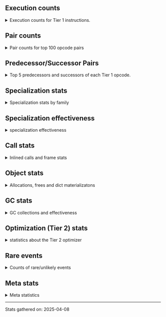 ## Execution counts

<details>
<summary> Execution counts for Tier 1 instructions. </summary>


The "miss ratio" column shows the percentage of times the instruction
executed that it deoptimized. When this happens, the base unspecialized
instruction is not counted.

<table>
<thead>
<tr>
<th align="left">Name</th>
<th align="right">Base Count</th>
<th align="right">Head Count</th>
<th align="right">Change</th>
</tr>
</thead>
<tbody>
<tr>
<td align="left">CALL_LEN</td>
<td align="right">333,013</td>
<td align="right">665,814</td>
<td align="right">99.9%</td>
</tr>
<tr>
<td align="left">BINARY_OP_SUBSCR_TUPLE_INT</td>
<td align="right">1,331,391</td>
<td align="right">1,996,992</td>
<td align="right">50.0%</td>
</tr>
<tr>
<td align="left">INTERPRETER_EXIT</td>
<td align="right">2,329,573</td>
<td align="right">3,327,973</td>
<td align="right">42.9%</td>
</tr>
<tr>
<td align="left">CALL_BUILTIN_FAST</td>
<td align="right">3,327,933</td>
<td align="right">4,659,133</td>
<td align="right">40.0%</td>
</tr>
<tr>
<td align="left">CALL_ISINSTANCE</td>
<td align="right">4,326,305</td>
<td align="right">5,990,305</td>
<td align="right">38.5%</td>
</tr>
<tr>
<td align="left">BINARY_OP</td>
<td align="right">4,328,802</td>
<td align="right">5,993,653</td>
<td align="right">38.5%</td>
</tr>
<tr>
<td align="left">LOAD_GLOBAL_BUILTIN</td>
<td align="right">9,652,433</td>
<td align="right">13,313,632</td>
<td align="right">37.9%</td>
</tr>
<tr>
<td align="left">LOAD_SMALL_INT</td>
<td align="right">14,643,581</td>
<td align="right">19,968,384</td>
<td align="right">36.4%</td>
</tr>
<tr>
<td align="left">COMPARE_OP</td>
<td align="right">1,170</td>
<td align="right">1,591</td>
<td align="right">36.0%</td>
</tr>
<tr>
<td align="left">LOAD_FAST_BORROW_LOAD_FAST_BORROW</td>
<td align="right">26,957,167</td>
<td align="right">36,608,371</td>
<td align="right">35.8%</td>
</tr>
<tr>
<td align="left">COMPARE_OP_INT</td>
<td align="right">9,318,425</td>
<td align="right">12,646,426</td>
<td align="right">35.7%</td>
</tr>
<tr>
<td align="left">LOAD_ATTR_MODULE</td>
<td align="right">23,629,188</td>
<td align="right">31,949,192</td>
<td align="right">35.2%</td>
</tr>
<tr>
<td align="left">TO_BOOL_NONE</td>
<td align="right">8,993,738</td>
<td align="right">11,991,722</td>
<td align="right">33.3%</td>
</tr>
<tr>
<td align="left">STORE_ATTR_INSTANCE_VALUE</td>
<td align="right">21,964,316</td>
<td align="right">29,285,916</td>
<td align="right">33.3%</td>
</tr>
<tr>
<td align="left">BINARY_OP_EXTEND</td>
<td align="right">1,996,756</td>
<td align="right">2,662,356</td>
<td align="right">33.3%</td>
</tr>
<tr>
<td align="left">BINARY_OP_SUBTRACT_INT</td>
<td align="right">1,996,756</td>
<td align="right">2,662,356</td>
<td align="right">33.3%</td>
</tr>
<tr>
<td align="left">LOAD_ATTR_NONDESCRIPTOR_WITH_VALUES</td>
<td align="right">1,996,756</td>
<td align="right">2,662,356</td>
<td align="right">33.3%</td>
</tr>
<tr>
<td align="left">BINARY_OP_ADD_UNICODE</td>
<td align="right">998,378</td>
<td align="right">1,331,178</td>
<td align="right">33.3%</td>
</tr>
<tr>
<td align="left">CALL_STR_1</td>
<td align="right">998,378</td>
<td align="right">1,331,178</td>
<td align="right">33.3%</td>
</tr>
<tr>
<td align="left">COMPARE_OP_FLOAT</td>
<td align="right">998,378</td>
<td align="right">1,331,178</td>
<td align="right">33.3%</td>
</tr>
<tr>
<td align="left">LOAD_ATTR_PROPERTY</td>
<td align="right">998,378</td>
<td align="right">1,331,178</td>
<td align="right">33.3%</td>
</tr>
<tr>
<td align="left">TO_BOOL_STR</td>
<td align="right">998,378</td>
<td align="right">1,331,178</td>
<td align="right">33.3%</td>
</tr>
<tr>
<td align="left">UNPACK_SEQUENCE_TUPLE</td>
<td align="right">998,378</td>
<td align="right">1,331,178</td>
<td align="right">33.3%</td>
</tr>
<tr>
<td align="left">LOAD_ATTR_SLOT</td>
<td align="right">4,991,894</td>
<td align="right">6,655,894</td>
<td align="right">33.3%</td>
</tr>
<tr>
<td align="left">FOR_ITER_LIST</td>
<td align="right">3,993,516</td>
<td align="right">5,324,716</td>
<td align="right">33.3%</td>
</tr>
<tr>
<td align="left">BINARY_OP_ADD_INT</td>
<td align="right">3,993,518</td>
<td align="right">5,324,718</td>
<td align="right">33.3%</td>
</tr>
<tr>
<td align="left">COMPARE_OP_STR</td>
<td align="right">3,993,518</td>
<td align="right">5,324,718</td>
<td align="right">33.3%</td>
</tr>
<tr>
<td align="left">CALL_BUILTIN_FAST_WITH_KEYWORDS</td>
<td align="right">4,991,900</td>
<td align="right">6,655,900</td>
<td align="right">33.3%</td>
</tr>
<tr>
<td align="left">BINARY_SLICE</td>
<td align="right">3,993,520</td>
<td align="right">5,324,720</td>
<td align="right">33.3%</td>
</tr>
<tr>
<td align="left">POP_JUMP_IF_NONE</td>
<td align="right">2,995,140</td>
<td align="right">3,993,540</td>
<td align="right">33.3%</td>
</tr>
<tr>
<td align="left">BUILD_MAP</td>
<td align="right">998,380</td>
<td align="right">1,331,180</td>
<td align="right">33.3%</td>
</tr>
<tr>
<td align="left">DICT_MERGE</td>
<td align="right">998,380</td>
<td align="right">1,331,180</td>
<td align="right">33.3%</td>
</tr>
<tr>
<td align="left">COPY</td>
<td align="right">6,988,666</td>
<td align="right">9,318,266</td>
<td align="right">33.3%</td>
</tr>
<tr>
<td align="left">LOAD_SPECIAL</td>
<td align="right">3,993,526</td>
<td align="right">5,324,726</td>
<td align="right">33.3%</td>
</tr>
<tr>
<td align="left">SWAP</td>
<td align="right">3,993,529</td>
<td align="right">5,324,729</td>
<td align="right">33.3%</td>
</tr>
<tr>
<td align="left">TO_BOOL_ALWAYS_TRUE</td>
<td align="right">4,004,202</td>
<td align="right">5,338,946</td>
<td align="right">33.3%</td>
</tr>
<tr>
<td align="left">CONTAINS_OP</td>
<td align="right">998,658</td>
<td align="right">1,331,544</td>
<td align="right">33.3%</td>
</tr>
<tr>
<td align="left">POP_JUMP_IF_TRUE</td>
<td align="right">7,987,267</td>
<td align="right">10,649,668</td>
<td align="right">33.3%</td>
</tr>
<tr>
<td align="left">LOAD_CONST_MORTAL</td>
<td align="right">5,991,704</td>
<td align="right">7,988,903</td>
<td align="right">33.3%</td>
</tr>
<tr>
<td align="left">POP_JUMP_IF_NOT_NONE</td>
<td align="right">3,993,747</td>
<td align="right">5,324,948</td>
<td align="right">33.3%</td>
</tr>
<tr>
<td align="left">CALL_METHOD_DESCRIPTOR_FAST</td>
<td align="right">6,989,100</td>
<td align="right">9,318,702</td>
<td align="right">33.3%</td>
</tr>
<tr>
<td align="left">GET_ITER</td>
<td align="right">2,995,367</td>
<td align="right">3,993,768</td>
<td align="right">33.3%</td>
</tr>
<tr>
<td align="left">JUMP_FORWARD</td>
<td align="right">2,995,370</td>
<td align="right">3,993,771</td>
<td align="right">33.3%</td>
</tr>
<tr>
<td align="left">LOAD_FAST</td>
<td align="right">5,990,746</td>
<td align="right">7,987,548</td>
<td align="right">33.3%</td>
</tr>
<tr>
<td align="left">LOAD_ATTR_METHOD_NO_DICT</td>
<td align="right">6,989,245</td>
<td align="right">9,318,848</td>
<td align="right">33.3%</td>
</tr>
<tr>
<td align="left">STORE_FAST_STORE_FAST</td>
<td align="right">1,996,987</td>
<td align="right">2,662,588</td>
<td align="right">33.3%</td>
</tr>
<tr>
<td align="left">CALL_NON_PY_GENERAL</td>
<td align="right">8,986,524</td>
<td align="right">11,981,729</td>
<td align="right">33.3%</td>
</tr>
<tr>
<td align="left">LOAD_ATTR</td>
<td align="right">12,984,106</td>
<td align="right">17,311,593</td>
<td align="right">33.3%</td>
</tr>
<tr>
<td align="left">POP_ITER</td>
<td align="right">2,995,594</td>
<td align="right">3,993,996</td>
<td align="right">33.3%</td>
</tr>
<tr>
<td align="left">BUILD_TUPLE</td>
<td align="right">2,995,594</td>
<td align="right">3,993,996</td>
<td align="right">33.3%</td>
</tr>
<tr>
<td align="left">PUSH_NULL</td>
<td align="right">11,982,603</td>
<td align="right">15,976,212</td>
<td align="right">33.3%</td>
</tr>
<tr>
<td align="left">CALL_METHOD_DESCRIPTOR_O</td>
<td align="right">998,602</td>
<td align="right">1,331,403</td>
<td align="right">33.3%</td>
</tr>
<tr>
<td align="left">TO_BOOL</td>
<td align="right">1,997,806</td>
<td align="right">2,663,580</td>
<td align="right">33.3%</td>
</tr>
<tr>
<td align="left">LOAD_ATTR_METHOD_LAZY_DICT</td>
<td align="right">1,997,428</td>
<td align="right">2,663,031</td>
<td align="right">33.3%</td>
</tr>
<tr>
<td align="left">CALL_METHOD_DESCRIPTOR_NOARGS</td>
<td align="right">1,018,022</td>
<td align="right">1,357,236</td>
<td align="right">33.3%</td>
</tr>
<tr>
<td align="left">CALL_FUNCTION_EX</td>
<td align="right">998,834</td>
<td align="right">1,331,636</td>
<td align="right">33.3%</td>
</tr>
<tr>
<td align="left">CALL_BUILTIN_CLASS</td>
<td align="right">1,212</td>
<td align="right">1,610</td>
<td align="right">32.8%</td>
</tr>
<tr>
<td align="left">STORE_FAST</td>
<td align="right">49,622,741</td>
<td align="right">64,964,836</td>
<td align="right">30.9%</td>
</tr>
<tr>
<td align="left">JUMP_BACKWARD_NO_JIT</td>
<td align="right">9,351,804</td>
<td align="right">11,049,085</td>
<td align="right">18.1%</td>
</tr>
<tr>
<td align="left">LOAD_GLOBAL_MODULE</td>
<td align="right">86,195,910</td>
<td align="right">101,171,918</td>
<td align="right">17.4%</td>
</tr>
<tr>
<td align="left">CALL_PY_EXACT_ARGS</td>
<td align="right">73,549,239</td>
<td align="right">83,866,044</td>
<td align="right">14.0%</td>
</tr>
<tr>
<td align="left">LOAD_CONST_IMMORTAL</td>
<td align="right">73,550,585</td>
<td align="right">83,867,396</td>
<td align="right">14.0%</td>
</tr>
<tr>
<td align="left">LOAD_FAST_BORROW</td>
<td align="right">413,674,712</td>
<td align="right">466,590,738</td>
<td align="right">12.8%</td>
</tr>
<tr>
<td align="left">POP_JUMP_IF_FALSE</td>
<td align="right">127,795,798</td>
<td align="right">142,439,400</td>
<td align="right">11.5%</td>
</tr>
<tr>
<td align="left">RESUME_CHECK</td>
<td align="right">120,474,630</td>
<td align="right">132,455,438</td>
<td align="right">9.9%</td>
</tr>
<tr>
<td align="left">RETURN_VALUE</td>
<td align="right">120,474,710</td>
<td align="right">132,455,518</td>
<td align="right">9.9%</td>
</tr>
<tr>
<td align="left">LOAD_ATTR_INSTANCE_VALUE</td>
<td align="right">113,505,059</td>
<td align="right">123,162,988</td>
<td align="right">8.5%</td>
</tr>
<tr>
<td align="left">POP_TOP</td>
<td align="right">56,577,535</td>
<td align="right">61,236,743</td>
<td align="right">8.2%</td>
</tr>
<tr>
<td align="left">TO_BOOL_BOOL</td>
<td align="right">109,490,875</td>
<td align="right">117,810,876</td>
<td align="right">7.6%</td>
</tr>
<tr>
<td align="left">LOAD_ATTR_METHOD_WITH_VALUES</td>
<td align="right">104,166,381</td>
<td align="right">110,489,583</td>
<td align="right">6.1%</td>
</tr>
<tr>
<td align="left">NOP</td>
<td align="right">48,588,897</td>
<td align="right">50,585,698</td>
<td align="right">4.1%</td>
</tr>
<tr>
<td align="left">LOAD_CONST</td>
<td align="right">124</td>
<td align="right">128</td>
<td align="right">3.2%</td>
</tr>
<tr>
<td align="left">BINARY_OP_SUBSCR_DICT</td>
<td align="right">44,595,147</td>
<td align="right">45,260,747</td>
<td align="right">1.5%</td>
</tr>
<tr>
<td align="left">STORE_ATTR</td>
<td align="right">88</td>
<td align="right">89</td>
<td align="right">1.1%</td>
</tr>
<tr>
<td align="left">CALL_PY_GENERAL</td>
<td align="right">43,596,964</td>
<td align="right">43,929,765</td>
<td align="right">0.8%</td>
</tr>
<tr>
<td align="left">FOR_ITER_RANGE</td>
<td align="right">4,359,901</td>
<td align="right">4,393,182</td>
<td align="right">0.8%</td>
</tr>
<tr>
<td align="left">LOAD_GLOBAL</td>
<td align="right">792</td>
<td align="right">798</td>
<td align="right">0.8%</td>
</tr>
<tr>
<td align="left">BINARY_OP_MULTIPLY_INT</td>
<td align="right">145</td>
<td align="right">146</td>
<td align="right">0.7%</td>
</tr>
<tr>
<td align="left">CALL_METHOD_DESCRIPTOR_FAST_WITH_KEYWORDS</td>
<td align="right">145</td>
<td align="right">146</td>
<td align="right">0.7%</td>
</tr>
<tr>
<td align="left">BINARY_OP_SUBTRACT_FLOAT</td>
<td align="right">224</td>
<td align="right">225</td>
<td align="right">0.4%</td>
</tr>
<tr>
<td align="left">UNPACK_SEQUENCE_TWO_TUPLE</td>
<td align="right">224</td>
<td align="right">225</td>
<td align="right">0.4%</td>
</tr>
<tr>
<td align="left">LOAD_DEREF</td>
<td align="right">454</td>
<td align="right">456</td>
<td align="right">0.4%</td>
</tr>
<tr>
<td align="left">MAKE_FUNCTION</td>
<td align="right">227</td>
<td align="right">228</td>
<td align="right">0.4%</td>
</tr>
<tr>
<td align="left">BUILD_LIST</td>
<td align="right">227</td>
<td align="right">228</td>
<td align="right">0.4%</td>
</tr>
<tr>
<td align="left">CALL_INTRINSIC_1</td>
<td align="right">227</td>
<td align="right">228</td>
<td align="right">0.4%</td>
</tr>
<tr>
<td align="left">COPY_FREE_VARS</td>
<td align="right">227</td>
<td align="right">228</td>
<td align="right">0.4%</td>
</tr>
<tr>
<td align="left">LIST_EXTEND</td>
<td align="right">227</td>
<td align="right">228</td>
<td align="right">0.4%</td>
</tr>
<tr>
<td align="left">MAKE_CELL</td>
<td align="right">227</td>
<td align="right">228</td>
<td align="right">0.4%</td>
</tr>
<tr>
<td align="left">SET_FUNCTION_ATTRIBUTE</td>
<td align="right">227</td>
<td align="right">228</td>
<td align="right">0.4%</td>
</tr>
<tr>
<td align="left">STORE_DEREF</td>
<td align="right">227</td>
<td align="right">228</td>
<td align="right">0.4%</td>
</tr>
<tr>
<td align="left">LOAD_FAST_LOAD_FAST</td>
<td align="right">230</td>
<td align="right">231</td>
<td align="right">0.4%</td>
</tr>
<tr>
<td align="left">IS_OP</td>
<td align="right">236</td>
<td align="right">237</td>
<td align="right">0.4%</td>
</tr>
<tr>
<td align="left">FOR_ITER</td>
<td align="right">247</td>
<td align="right">248</td>
<td align="right">0.4%</td>
</tr>
<tr>
<td align="left">CALL</td>
<td align="right">1,517</td>
<td align="right">1,523</td>
<td align="right">0.4%</td>
</tr>
<tr>
<td align="left">RESUME</td>
<td align="right">80</td>
<td align="right">80</td>
<td align="right">0.0%</td>
</tr>
<tr>
<td align="left">UNPACK_SEQUENCE</td>
<td align="right">70</td>
<td align="right">70</td>
<td align="right">0.0%</td>
</tr>
<tr>
<td align="left">JUMP_BACKWARD</td>
<td align="right">14</td>
<td align="right">14</td>
<td align="right">0.0%</td>
</tr>
<tr>
<td align="left">STORE_SUBSCR</td>
<td align="right">3</td>
<td align="right">3</td>
<td align="right">0.0%</td>
</tr>
<tr>
<td align="left">CHECK_EXC_MATCH</td>
<td align="right">3</td>
<td align="right">3</td>
<td align="right">0.0%</td>
</tr>
<tr>
<td align="left">POP_EXCEPT</td>
<td align="right">3</td>
<td align="right">3</td>
<td align="right">0.0%</td>
</tr>
<tr>
<td align="left">PUSH_EXC_INFO</td>
<td align="right">3</td>
<td align="right">3</td>
<td align="right">0.0%</td>
</tr>
<tr>
<td align="left">LOAD_FAST_CHECK</td>
<td align="right">3</td>
<td align="right">3</td>
<td align="right">0.0%</td>
</tr>
<tr>
<td align="left">STORE_FAST_LOAD_FAST</td>
<td align="right">3</td>
<td align="right">3</td>
<td align="right">0.0%</td>
</tr>
</tbody>
</table>


</details>

## Pair counts

<details>
<summary> Pair counts for top 100 opcode pairs </summary>


Pairs of specialized operations that deoptimize and are then followed by
the corresponding unspecialized instruction are not counted as pairs.

Not included in comparative output.


</details>

## Predecessor/Successor Pairs

<details>
<summary> Top 5 predecessors and successors of each Tier 1 opcode. </summary>


This does not include the unspecialized instructions that occur after a
specialized instruction deoptimizes.

Not included in comparative output.


</details>

## Specialization stats

<details>
<summary> Specialization stats by family </summary>

### BINARY_OP

<details>
<summary> specialization stats for BINARY_OP family </summary>

<table>
<thead>
<tr>
<th align="left">Kind</th>
<th align="right">Base Count</th>
<th align="right">Base Ratio</th>
<th align="right">Head Count</th>
<th align="right">Head Ratio</th>
<th align="right">Change</th>
</tr>
</thead>
<tbody>
<tr>
<td align="left">
deferred
<details>
<summary>ⓘ</summary>

Lists the number of "deferred" (i.e. not specialized) instructions executed.
</details>
</td>
<td align="right">4,327,339</td>
<td align="right">7.3%</td>
<td align="right">5,991,739</td>
<td align="right">9.2%</td>
<td align="right">38.5%</td>
</tr>
<tr>
<td align="left">
hit
<details>
<summary>ⓘ</summary>

Specialized instructions that complete.
</details>
</td>
<td align="right">54,912,315</td>
<td align="right">92.7%</td>
<td align="right">59,238,718</td>
<td align="right">90.8%</td>
<td align="right">7.9%</td>
</tr>
</tbody>
</table>

<table>
<thead>
<tr>
<th align="left">Success</th>
<th align="right">Base Count</th>
<th align="right">Base Ratio</th>
<th align="right">Head Count</th>
<th align="right">Head Ratio</th>
<th align="right">Change</th>
</tr>
</thead>
<tbody>
<tr>
<td align="left">Failure</td>
<td align="right">1,277</td>
<td align="right">87.3%</td>
<td align="right">1,728</td>
<td align="right">90.3%</td>
<td align="right">35.3%</td>
</tr>
<tr>
<td align="left">Success</td>
<td align="right">186</td>
<td align="right">12.7%</td>
<td align="right">186</td>
<td align="right">9.7%</td>
<td align="right">0.0%</td>
</tr>
</tbody>
</table>

<table>
<thead>
<tr>
<th align="left">Failure kind</th>
<th align="right">Base Count</th>
<th align="right">Base Ratio</th>
<th align="right">Head Count</th>
<th align="right">Head Ratio</th>
<th align="right">Change</th>
</tr>
</thead>
<tbody>
<tr>
<td align="left">remainder</td>
<td align="right">652</td>
<td align="right">51.1%</td>
<td align="right">910</td>
<td align="right">52.7%</td>
<td align="right">39.6%</td>
</tr>
<tr>
<td align="left">true divide different types</td>
<td align="right">278</td>
<td align="right">21.8%</td>
<td align="right">364</td>
<td align="right">21.1%</td>
<td align="right">30.9%</td>
</tr>
<tr>
<td align="left">floor divide</td>
<td align="right">347</td>
<td align="right">27.2%</td>
<td align="right">454</td>
<td align="right">26.3%</td>
<td align="right">30.8%</td>
</tr>
</tbody>
</table>


</details>

### BINARY_SLICE

<details>
<summary> specialization stats for BINARY_SLICE family </summary>

<table>
<thead>
<tr>
<th align="left">Kind</th>
<th align="right">Base Count</th>
<th align="right">Base Ratio</th>
<th align="right">Head Count</th>
<th align="right">Head Ratio</th>
<th align="right">Change</th>
</tr>
</thead>
<tbody>
<tr>
<td align="left">
deferred
<details>
<summary>ⓘ</summary>

Lists the number of "deferred" (i.e. not specialized) instructions executed.
</details>
</td>
<td align="right">3,993,520</td>
<td align="right">100.0%</td>
<td align="right">5,324,720</td>
<td align="right">100.0%</td>
<td align="right">33.3%</td>
</tr>
</tbody>
</table>


</details>

### CALL

<details>
<summary> specialization stats for CALL family </summary>

<table>
<thead>
<tr>
<th align="left">Kind</th>
<th align="right">Base Count</th>
<th align="right">Base Ratio</th>
<th align="right">Head Count</th>
<th align="right">Head Ratio</th>
<th align="right">Change</th>
</tr>
</thead>
<tbody>
<tr>
<td align="left">
miss
<details>
<summary>ⓘ</summary>

Specialized instructions that deopt.
</details>
</td>
<td align="right">1,017,574</td>
<td align="right">1.1%</td>
<td align="right">1,356,786</td>
<td align="right">1.2%</td>
<td align="right">33.3%</td>
</tr>
<tr>
<td align="left">
deferred
<details>
<summary>ⓘ</summary>

Lists the number of "deferred" (i.e. not specialized) instructions executed.
</details>
</td>
<td align="right">998,581</td>
<td align="right">1.0%</td>
<td align="right">1,331,384</td>
<td align="right">1.2%</td>
<td align="right">33.3%</td>
</tr>
<tr>
<td align="left">
hit
<details>
<summary>ⓘ</summary>

Specialized instructions that complete.
</details>
</td>
<td align="right">95,516,275</td>
<td align="right">98.9%</td>
<td align="right">113,820,685</td>
<td align="right">98.8%</td>
<td align="right">19.2%</td>
</tr>
</tbody>
</table>

<table>
<thead>
<tr>
<th align="left">Success</th>
<th align="right">Base Count</th>
<th align="right">Base Ratio</th>
<th align="right">Head Count</th>
<th align="right">Head Ratio</th>
<th align="right">Change</th>
</tr>
</thead>
<tbody>
<tr>
<td align="left">Success</td>
<td align="right">20,510</td>
<td align="right">100.0%</td>
<td align="right">26,925</td>
<td align="right">100.0%</td>
<td align="right">31.3%</td>
</tr>
<tr>
<td align="left">Failure</td>
<td align="right">0</td>
<td align="right">0.0%</td>
<td align="right">0</td>
<td align="right">0.0%</td>
<td align="right"></td>
</tr>
</tbody>
</table>

<table>
<thead>
<tr>
<th align="left">Failure kind</th>
<th align="right">Base Count</th>
<th align="right">Base Ratio</th>
<th align="right">Head Count</th>
<th align="right">Head Ratio</th>
<th align="right">Change</th>
</tr>
</thead>
<tbody>
<tr>
<td align="left">init not simple</td>
<td align="right">2</td>
<td align="right">2 / 0 !!</td>
<td align="right">2</td>
<td align="right">2 / 0 !!</td>
<td align="right">0.0%</td>
</tr>
</tbody>
</table>


</details>

### COMPARE_OP

<details>
<summary> specialization stats for COMPARE_OP family </summary>

<table>
<thead>
<tr>
<th align="left">Kind</th>
<th align="right">Base Count</th>
<th align="right">Base Ratio</th>
<th align="right">Head Count</th>
<th align="right">Head Ratio</th>
<th align="right">Change</th>
</tr>
</thead>
<tbody>
<tr>
<td align="left">
deferred
<details>
<summary>ⓘ</summary>

Lists the number of "deferred" (i.e. not specialized) instructions executed.
</details>
</td>
<td align="right">1,025</td>
<td align="right">0.0%</td>
<td align="right">1,425</td>
<td align="right">0.0%</td>
<td align="right">39.0%</td>
</tr>
<tr>
<td align="left">
hit
<details>
<summary>ⓘ</summary>

Specialized instructions that complete.
</details>
</td>
<td align="right">14,310,321</td>
<td align="right">100.0%</td>
<td align="right">19,302,322</td>
<td align="right">100.0%</td>
<td align="right">34.9%</td>
</tr>
</tbody>
</table>

<table>
<thead>
<tr>
<th align="left">Success</th>
<th align="right">Base Count</th>
<th align="right">Base Ratio</th>
<th align="right">Head Count</th>
<th align="right">Head Ratio</th>
<th align="right">Change</th>
</tr>
</thead>
<tbody>
<tr>
<td align="left">Failure</td>
<td align="right">69</td>
<td align="right">47.6%</td>
<td align="right">90</td>
<td align="right">54.2%</td>
<td align="right">30.4%</td>
</tr>
<tr>
<td align="left">Success</td>
<td align="right">76</td>
<td align="right">52.4%</td>
<td align="right">76</td>
<td align="right">45.8%</td>
<td align="right">0.0%</td>
</tr>
</tbody>
</table>

<table>
<thead>
<tr>
<th align="left">Failure kind</th>
<th align="right">Base Count</th>
<th align="right">Base Ratio</th>
<th align="right">Head Count</th>
<th align="right">Head Ratio</th>
<th align="right">Change</th>
</tr>
</thead>
<tbody>
<tr>
<td align="left">big int</td>
<td align="right">69</td>
<td align="right">100.0%</td>
<td align="right">90</td>
<td align="right">100.0%</td>
<td align="right">30.4%</td>
</tr>
</tbody>
</table>


</details>

### CONTAINS_OP

<details>
<summary> specialization stats for CONTAINS_OP family </summary>

<table>
<thead>
<tr>
<th align="left">Kind</th>
<th align="right">Base Count</th>
<th align="right">Base Ratio</th>
<th align="right">Head Count</th>
<th align="right">Head Ratio</th>
<th align="right">Change</th>
</tr>
</thead>
<tbody>
<tr>
<td align="left">
deferred
<details>
<summary>ⓘ</summary>

Lists the number of "deferred" (i.e. not specialized) instructions executed.
</details>
</td>
<td align="right">998,380</td>
<td align="right">100.0%</td>
<td align="right">1,331,180</td>
<td align="right">100.0%</td>
<td align="right">33.3%</td>
</tr>
</tbody>
</table>

<table>
<thead>
<tr>
<th align="left">Success</th>
<th align="right">Base Count</th>
<th align="right">Base Ratio</th>
<th align="right">Head Count</th>
<th align="right">Head Ratio</th>
<th align="right">Change</th>
</tr>
</thead>
<tbody>
<tr>
<td align="left">Failure</td>
<td align="right">278</td>
<td align="right">100.0%</td>
<td align="right">364</td>
<td align="right">100.0%</td>
<td align="right">30.9%</td>
</tr>
<tr>
<td align="left">Success</td>
<td align="right">0</td>
<td align="right">0.0%</td>
<td align="right">0</td>
<td align="right">0.0%</td>
<td align="right"></td>
</tr>
</tbody>
</table>

<table>
<thead>
<tr>
<th align="left">Failure kind</th>
<th align="right">Base Count</th>
<th align="right">Base Ratio</th>
<th align="right">Head Count</th>
<th align="right">Head Ratio</th>
<th align="right">Change</th>
</tr>
</thead>
<tbody>
<tr>
<td align="left">str</td>
<td align="right">278</td>
<td align="right">100.0%</td>
<td align="right">364</td>
<td align="right">100.0%</td>
<td align="right">30.9%</td>
</tr>
</tbody>
</table>


</details>

### FOR_ITER

<details>
<summary> specialization stats for FOR_ITER family </summary>

<table>
<thead>
<tr>
<th align="left">Kind</th>
<th align="right">Base Count</th>
<th align="right">Base Ratio</th>
<th align="right">Head Count</th>
<th align="right">Head Ratio</th>
<th align="right">Change</th>
</tr>
</thead>
<tbody>
<tr>
<td align="left">
hit
<details>
<summary>ⓘ</summary>

Specialized instructions that complete.
</details>
</td>
<td align="right">8,353,417</td>
<td align="right">100.0%</td>
<td align="right">9,717,898</td>
<td align="right">100.0%</td>
<td align="right">16.3%</td>
</tr>
<tr>
<td align="left">
deferred
<details>
<summary>ⓘ</summary>

Lists the number of "deferred" (i.e. not specialized) instructions executed.
</details>
</td>
<td align="right">234</td>
<td align="right">0.0%</td>
<td align="right">235</td>
<td align="right">0.0%</td>
<td align="right">0.4%</td>
</tr>
</tbody>
</table>

<table>
<thead>
<tr>
<th align="left">Success</th>
<th align="right">Base Count</th>
<th align="right">Base Ratio</th>
<th align="right">Head Count</th>
<th align="right">Head Ratio</th>
<th align="right">Change</th>
</tr>
</thead>
<tbody>
<tr>
<td align="left">Success</td>
<td align="right">7</td>
<td align="right">53.8%</td>
<td align="right">7</td>
<td align="right">53.8%</td>
<td align="right">0.0%</td>
</tr>
<tr>
<td align="left">Failure</td>
<td align="right">6</td>
<td align="right">46.2%</td>
<td align="right">6</td>
<td align="right">46.2%</td>
<td align="right">0.0%</td>
</tr>
</tbody>
</table>

<table>
<thead>
<tr>
<th align="left">Failure kind</th>
<th align="right">Base Count</th>
<th align="right">Base Ratio</th>
<th align="right">Head Count</th>
<th align="right">Head Ratio</th>
<th align="right">Change</th>
</tr>
</thead>
<tbody>
<tr>
<td align="left">dict values</td>
<td align="right">6</td>
<td align="right">100.0%</td>
<td align="right">6</td>
<td align="right">100.0%</td>
<td align="right">0.0%</td>
</tr>
</tbody>
</table>


</details>

### LOAD_ATTR

<details>
<summary> specialization stats for LOAD_ATTR family </summary>

<table>
<thead>
<tr>
<th align="left">Kind</th>
<th align="right">Base Count</th>
<th align="right">Base Ratio</th>
<th align="right">Head Count</th>
<th align="right">Head Ratio</th>
<th align="right">Change</th>
</tr>
</thead>
<tbody>
<tr>
<td align="left">
miss
<details>
<summary>ⓘ</summary>

Specialized instructions that deopt.
</details>
</td>
<td align="right">1,007,870</td>
<td align="right">0.4%</td>
<td align="right">1,343,834</td>
<td align="right">0.4%</td>
<td align="right">33.3%</td>
</tr>
<tr>
<td align="left">
deferred
<details>
<summary>ⓘ</summary>

Lists the number of "deferred" (i.e. not specialized) instructions executed.
</details>
</td>
<td align="right">12,979,426</td>
<td align="right">4.8%</td>
<td align="right">17,305,830</td>
<td align="right">5.7%</td>
<td align="right">33.3%</td>
</tr>
<tr>
<td align="left">
hit
<details>
<summary>ⓘ</summary>

Specialized instructions that complete.
</details>
</td>
<td align="right">257,266,459</td>
<td align="right">94.8%</td>
<td align="right">286,889,236</td>
<td align="right">93.9%</td>
<td align="right">11.5%</td>
</tr>
</tbody>
</table>

<table>
<thead>
<tr>
<th align="left">Success</th>
<th align="right">Base Count</th>
<th align="right">Base Ratio</th>
<th align="right">Head Count</th>
<th align="right">Head Ratio</th>
<th align="right">Change</th>
</tr>
</thead>
<tbody>
<tr>
<td align="left">Success</td>
<td align="right">20,137</td>
<td align="right">85.0%</td>
<td align="right">26,468</td>
<td align="right">85.1%</td>
<td align="right">31.4%</td>
</tr>
<tr>
<td align="left">Failure</td>
<td align="right">3,565</td>
<td align="right">15.0%</td>
<td align="right">4,645</td>
<td align="right">14.9%</td>
<td align="right">30.3%</td>
</tr>
</tbody>
</table>

<table>
<thead>
<tr>
<th align="left">Failure kind</th>
<th align="right">Base Count</th>
<th align="right">Base Ratio</th>
<th align="right">Head Count</th>
<th align="right">Head Ratio</th>
<th align="right">Change</th>
</tr>
</thead>
<tbody>
<tr>
<td align="left">method</td>
<td align="right">278</td>
<td align="right">7.8%</td>
<td align="right">364</td>
<td align="right">7.8%</td>
<td align="right">30.9%</td>
</tr>
<tr>
<td align="left">overriding descriptor</td>
<td align="right">2,384</td>
<td align="right">66.9%</td>
<td align="right">3,120</td>
<td align="right">67.2%</td>
<td align="right">30.9%</td>
</tr>
</tbody>
</table>


</details>

### LOAD_GLOBAL

<details>
<summary> specialization stats for LOAD_GLOBAL family </summary>

<table>
<thead>
<tr>
<th align="left">Kind</th>
<th align="right">Base Count</th>
<th align="right">Base Ratio</th>
<th align="right">Head Count</th>
<th align="right">Head Ratio</th>
<th align="right">Change</th>
</tr>
</thead>
<tbody>
<tr>
<td align="left">
hit
<details>
<summary>ⓘ</summary>

Specialized instructions that complete.
</details>
</td>
<td align="right">95,848,325</td>
<td align="right">100.0%</td>
<td align="right">114,485,532</td>
<td align="right">100.0%</td>
<td align="right">19.4%</td>
</tr>
<tr>
<td align="left">
deferred
<details>
<summary>ⓘ</summary>

Lists the number of "deferred" (i.e. not specialized) instructions executed.
</details>
</td>
<td align="right">119</td>
<td align="right">0.0%</td>
<td align="right">122</td>
<td align="right">0.0%</td>
<td align="right">2.5%</td>
</tr>
<tr>
<td align="left">
miss
<details>
<summary>ⓘ</summary>

Specialized instructions that deopt.
</details>
</td>
<td align="right">18</td>
<td align="right">0.0%</td>
<td align="right">18</td>
<td align="right">0.0%</td>
<td align="right">0.0%</td>
</tr>
</tbody>
</table>

<table>
<thead>
<tr>
<th align="left">Success</th>
<th align="right">Base Count</th>
<th align="right">Base Ratio</th>
<th align="right">Head Count</th>
<th align="right">Head Ratio</th>
<th align="right">Change</th>
</tr>
</thead>
<tbody>
<tr>
<td align="left">Success</td>
<td align="right">673</td>
<td align="right">100.0%</td>
<td align="right">676</td>
<td align="right">100.0%</td>
<td align="right">0.4%</td>
</tr>
<tr>
<td align="left">Failure</td>
<td align="right">0</td>
<td align="right">0.0%</td>
<td align="right">0</td>
<td align="right">0.0%</td>
<td align="right"></td>
</tr>
</tbody>
</table>


</details>

### STORE_ATTR

<details>
<summary> specialization stats for STORE_ATTR family </summary>

<table>
<thead>
<tr>
<th align="left">Kind</th>
<th align="right">Base Count</th>
<th align="right">Base Ratio</th>
<th align="right">Head Count</th>
<th align="right">Head Ratio</th>
<th align="right">Change</th>
</tr>
</thead>
<tbody>
<tr>
<td align="left">
hit
<details>
<summary>ⓘ</summary>

Specialized instructions that complete.
</details>
</td>
<td align="right">21,964,316</td>
<td align="right">100.0%</td>
<td align="right">29,285,916</td>
<td align="right">100.0%</td>
<td align="right">33.3%</td>
</tr>
<tr>
<td align="left">
deferred
<details>
<summary>ⓘ</summary>

Lists the number of "deferred" (i.e. not specialized) instructions executed.
</details>
</td>
<td align="right">44</td>
<td align="right">0.0%</td>
<td align="right">45</td>
<td align="right">0.0%</td>
<td align="right">2.3%</td>
</tr>
</tbody>
</table>

<table>
<thead>
<tr>
<th align="left">Success</th>
<th align="right">Base Count</th>
<th align="right">Base Ratio</th>
<th align="right">Head Count</th>
<th align="right">Head Ratio</th>
<th align="right">Change</th>
</tr>
</thead>
<tbody>
<tr>
<td align="left">Success</td>
<td align="right">44</td>
<td align="right">100.0%</td>
<td align="right">44</td>
<td align="right">100.0%</td>
<td align="right">0.0%</td>
</tr>
<tr>
<td align="left">Failure</td>
<td align="right">0</td>
<td align="right">0.0%</td>
<td align="right">0</td>
<td align="right">0.0%</td>
<td align="right"></td>
</tr>
</tbody>
</table>

<table>
<thead>
<tr>
<th align="left">Failure kind</th>
<th align="right">Base Count</th>
<th align="right">Base Ratio</th>
<th align="right">Head Count</th>
<th align="right">Head Ratio</th>
<th align="right">Change</th>
</tr>
</thead>
<tbody>
<tr>
<td align="left">other</td>
<td align="right">834</td>
<td align="right">834 / 0 !!</td>
<td align="right">1,092</td>
<td align="right">1,092 / 0 !!</td>
<td align="right">30.9%</td>
</tr>
</tbody>
</table>


</details>

### STORE_SUBSCR

<details>
<summary> specialization stats for STORE_SUBSCR family </summary>

<table>
<thead>
<tr>
<th align="left">Kind</th>
<th align="right">Base Count</th>
<th align="right">Base Ratio</th>
<th align="right">Head Count</th>
<th align="right">Head Ratio</th>
<th align="right">Change</th>
</tr>
</thead>
<tbody>
<tr>
<td align="left">
deferred
<details>
<summary>ⓘ</summary>

Lists the number of "deferred" (i.e. not specialized) instructions executed.
</details>
</td>
<td align="right">3</td>
<td align="right">100.0%</td>
<td align="right">3</td>
<td align="right">100.0%</td>
<td align="right">0.0%</td>
</tr>
</tbody>
</table>


</details>

### TO_BOOL

<details>
<summary> specialization stats for TO_BOOL family </summary>

<table>
<thead>
<tr>
<th align="left">Kind</th>
<th align="right">Base Count</th>
<th align="right">Base Ratio</th>
<th align="right">Head Count</th>
<th align="right">Head Ratio</th>
<th align="right">Change</th>
</tr>
</thead>
<tbody>
<tr>
<td align="left">
miss
<details>
<summary>ⓘ</summary>

Specialized instructions that deopt.
</details>
</td>
<td align="right">1,007,870</td>
<td align="right">0.8%</td>
<td align="right">1,343,834</td>
<td align="right">1.0%</td>
<td align="right">33.3%</td>
</tr>
<tr>
<td align="left">
deferred
<details>
<summary>ⓘ</summary>

Lists the number of "deferred" (i.e. not specialized) instructions executed.
</details>
</td>
<td align="right">1,997,059</td>
<td align="right">1.6%</td>
<td align="right">2,662,660</td>
<td align="right">2.0%</td>
<td align="right">33.3%</td>
</tr>
<tr>
<td align="left">
hit
<details>
<summary>ⓘ</summary>

Specialized instructions that complete.
</details>
</td>
<td align="right">118,979,655</td>
<td align="right">97.5%</td>
<td align="right">130,462,648</td>
<td align="right">97.0%</td>
<td align="right">9.7%</td>
</tr>
</tbody>
</table>

<table>
<thead>
<tr>
<th align="left">Success</th>
<th align="right">Base Count</th>
<th align="right">Base Ratio</th>
<th align="right">Head Count</th>
<th align="right">Head Ratio</th>
<th align="right">Change</th>
</tr>
</thead>
<tbody>
<tr>
<td align="left">Success</td>
<td align="right">19,148</td>
<td align="right">96.9%</td>
<td align="right">25,476</td>
<td align="right">97.0%</td>
<td align="right">33.0%</td>
</tr>
<tr>
<td align="left">Failure</td>
<td align="right">621</td>
<td align="right">3.1%</td>
<td align="right">794</td>
<td align="right">3.0%</td>
<td align="right">27.9%</td>
</tr>
</tbody>
</table>

<table>
<thead>
<tr>
<th align="left">Failure kind</th>
<th align="right">Base Count</th>
<th align="right">Base Ratio</th>
<th align="right">Head Count</th>
<th align="right">Head Ratio</th>
<th align="right">Change</th>
</tr>
</thead>
<tbody>
<tr>
<td align="left">tuple</td>
<td align="right">556</td>
<td align="right">89.5%</td>
<td align="right">728</td>
<td align="right">91.7%</td>
<td align="right">30.9%</td>
</tr>
<tr>
<td align="left">sequence</td>
<td align="right">65</td>
<td align="right">10.5%</td>
<td align="right">66</td>
<td align="right">8.3%</td>
<td align="right">1.5%</td>
</tr>
</tbody>
</table>


</details>

### UNPACK_SEQUENCE

<details>
<summary> specialization stats for UNPACK_SEQUENCE family </summary>

<table>
<thead>
<tr>
<th align="left">Kind</th>
<th align="right">Base Count</th>
<th align="right">Base Ratio</th>
<th align="right">Head Count</th>
<th align="right">Head Ratio</th>
<th align="right">Change</th>
</tr>
</thead>
<tbody>
<tr>
<td align="left">
hit
<details>
<summary>ⓘ</summary>

Specialized instructions that complete.
</details>
</td>
<td align="right">998,602</td>
<td align="right">100.0%</td>
<td align="right">1,331,403</td>
<td align="right">100.0%</td>
<td align="right">33.3%</td>
</tr>
<tr>
<td align="left">
deferred
<details>
<summary>ⓘ</summary>

Lists the number of "deferred" (i.e. not specialized) instructions executed.
</details>
</td>
<td align="right">5</td>
<td align="right">0.0%</td>
<td align="right">5</td>
<td align="right">0.0%</td>
<td align="right">0.0%</td>
</tr>
</tbody>
</table>

<table>
<thead>
<tr>
<th align="left">Success</th>
<th align="right">Base Count</th>
<th align="right">Base Ratio</th>
<th align="right">Head Count</th>
<th align="right">Head Ratio</th>
<th align="right">Change</th>
</tr>
</thead>
<tbody>
<tr>
<td align="left">Success</td>
<td align="right">65</td>
<td align="right">100.0%</td>
<td align="right">65</td>
<td align="right">100.0%</td>
<td align="right">0.0%</td>
</tr>
<tr>
<td align="left">Failure</td>
<td align="right">0</td>
<td align="right">0.0%</td>
<td align="right">0</td>
<td align="right">0.0%</td>
<td align="right"></td>
</tr>
</tbody>
</table>


</details>


</details>

## Specialization effectiveness

<details>
<summary> specialization effectiveness </summary>


All entries are execution counts. Should add up to the total number of
Tier 1 instructions executed.

<table>
<thead>
<tr>
<th align="left">Instructions</th>
<th align="right">Base Count</th>
<th align="right">Base Ratio</th>
<th align="right">Head Count</th>
<th align="right">Head Ratio</th>
<th align="right">Change</th>
</tr>
</thead>
<tbody>
<tr>
<td align="left">
Not specialized
<details>
<summary>ⓘ</summary>

Instructions that could be specialized but aren't, e.g. `LOAD_ATTR`, `BINARY_SLICE`.
</details>
</td>
<td align="right">24,306,779</td>
<td align="right">1.3%</td>
<td align="right">32,629,412</td>
<td align="right">1.5%</td>
<td align="right">34.2%</td>
</tr>
<tr>
<td align="left">
Specialized misses
<details>
<summary>ⓘ</summary>

Specialized instructions, e.g. `LOAD_ATTR_MODULE` that deopt.
</details>
</td>
<td align="right">3,033,332</td>
<td align="right">0.2%</td>
<td align="right">4,044,472</td>
<td align="right">0.2%</td>
<td align="right">33.3%</td>
</tr>
<tr>
<td align="left">
Basic
<details>
<summary>ⓘ</summary>

Instructions that are not and cannot be specialized, e.g. `LOAD_FAST`.
</details>
</td>
<td align="right">925,567,413</td>
<td align="right">49.1%</td>
<td align="right">1,064,712,398</td>
<td align="right">49.2%</td>
<td align="right">15.0%</td>
</tr>
<tr>
<td align="left">
Specialized hits
<details>
<summary>ⓘ</summary>

Specialized instructions, e.g. `LOAD_ATTR_MODULE` that complete.
</details>
</td>
<td align="right">933,601,564</td>
<td align="right">49.5%</td>
<td align="right">1,060,472,914</td>
<td align="right">49.1%</td>
<td align="right">13.6%</td>
</tr>
</tbody>
</table>

### Deferred by instruction

<details>
<summary> Breakdown of deferred (not specialized) instruction counts by family </summary>

<table>
<thead>
<tr>
<th align="left">Name</th>
<th align="right">Base Count</th>
<th align="right">Base Ratio</th>
<th align="right">Head Count</th>
<th align="right">Head Ratio</th>
<th align="right">Change</th>
</tr>
</thead>
<tbody>
<tr>
<td align="left">COMPARE_OP</td>
<td align="right">1,025</td>
<td align="right">0.0%</td>
<td align="right">1,425</td>
<td align="right">0.0%</td>
<td align="right">39.0%</td>
</tr>
<tr>
<td align="left">BINARY_OP</td>
<td align="right">4,327,339</td>
<td align="right">17.1%</td>
<td align="right">5,991,739</td>
<td align="right">17.6%</td>
<td align="right">38.5%</td>
</tr>
<tr>
<td align="left">BINARY_SLICE</td>
<td align="right">3,993,520</td>
<td align="right">15.8%</td>
<td align="right">5,324,720</td>
<td align="right">15.7%</td>
<td align="right">33.3%</td>
</tr>
<tr>
<td align="left">CONTAINS_OP</td>
<td align="right">998,380</td>
<td align="right">3.9%</td>
<td align="right">1,331,180</td>
<td align="right">3.9%</td>
<td align="right">33.3%</td>
</tr>
<tr>
<td align="left">LOAD_ATTR</td>
<td align="right">12,979,426</td>
<td align="right">51.3%</td>
<td align="right">17,305,830</td>
<td align="right">51.0%</td>
<td align="right">33.3%</td>
</tr>
<tr>
<td align="left">TO_BOOL</td>
<td align="right">1,997,059</td>
<td align="right">7.9%</td>
<td align="right">2,662,660</td>
<td align="right">7.8%</td>
<td align="right">33.3%</td>
</tr>
<tr>
<td align="left">CALL</td>
<td align="right">998,581</td>
<td align="right">3.9%</td>
<td align="right">1,331,384</td>
<td align="right">3.9%</td>
<td align="right">33.3%</td>
</tr>
<tr>
<td align="left">LOAD_GLOBAL</td>
<td align="right">119</td>
<td align="right">0.0%</td>
<td align="right">122</td>
<td align="right">0.0%</td>
<td align="right">2.5%</td>
</tr>
<tr>
<td align="left">STORE_ATTR</td>
<td align="right">44</td>
<td align="right">0.0%</td>
<td align="right">45</td>
<td align="right">0.0%</td>
<td align="right">2.3%</td>
</tr>
<tr>
<td align="left">FOR_ITER</td>
<td align="right">234</td>
<td align="right">0.0%</td>
<td align="right">235</td>
<td align="right">0.0%</td>
<td align="right">0.4%</td>
</tr>
</tbody>
</table>


</details>

### Misses by instruction

<details>
<summary> Breakdown of misses (specialized deopts) instruction counts by family </summary>

<table>
<thead>
<tr>
<th align="left">Name</th>
<th align="right">Base Count</th>
<th align="right">Base Ratio</th>
<th align="right">Head Count</th>
<th align="right">Head Ratio</th>
<th align="right">Change</th>
</tr>
</thead>
<tbody>
<tr>
<td align="left">TO_BOOL_NONE</td>
<td align="right">503,336</td>
<td align="right">16.6%</td>
<td align="right">671,128</td>
<td align="right">16.6%</td>
<td align="right">33.3%</td>
</tr>
<tr>
<td align="left">CALL_METHOD_DESCRIPTOR_NOARGS</td>
<td align="right">1,017,574</td>
<td align="right">33.5%</td>
<td align="right">1,356,786</td>
<td align="right">33.5%</td>
<td align="right">33.3%</td>
</tr>
<tr>
<td align="left">LOAD_ATTR_INSTANCE_VALUE</td>
<td align="right">1,007,870</td>
<td align="right">33.2%</td>
<td align="right">1,343,834</td>
<td align="right">33.2%</td>
<td align="right">33.3%</td>
</tr>
<tr>
<td align="left">TO_BOOL_ALWAYS_TRUE</td>
<td align="right">504,534</td>
<td align="right">16.6%</td>
<td align="right">672,706</td>
<td align="right">16.6%</td>
<td align="right">33.3%</td>
</tr>
<tr>
<td align="left">LOAD_GLOBAL_BUILTIN</td>
<td align="right">9</td>
<td align="right">0.0%</td>
<td align="right">9</td>
<td align="right">0.0%</td>
<td align="right">0.0%</td>
</tr>
<tr>
<td align="left">LOAD_GLOBAL_MODULE</td>
<td align="right">9</td>
<td align="right">0.0%</td>
<td align="right">9</td>
<td align="right">0.0%</td>
<td align="right">0.0%</td>
</tr>
<tr>
<td align="left">CACHE</td>
<td align="right">0</td>
<td align="right">0.0%</td>
<td align="right">0</td>
<td align="right">0.0%</td>
<td align="right"></td>
</tr>
<tr>
<td align="left">CALL_FUNCTION_EX</td>
<td align="right">0</td>
<td align="right">0.0%</td>
<td align="right">0</td>
<td align="right">0.0%</td>
<td align="right"></td>
</tr>
<tr>
<td align="left">GET_ITER</td>
<td align="right">0</td>
<td align="right">0.0%</td>
<td align="right">0</td>
<td align="right">0.0%</td>
<td align="right"></td>
</tr>
<tr>
<td align="left">MAKE_FUNCTION</td>
<td align="right">0</td>
<td align="right">0.0%</td>
<td align="right">0</td>
<td align="right">0.0%</td>
<td align="right"></td>
</tr>
</tbody>
</table>


</details>


</details>

## Call stats

<details>
<summary> Inlined calls and frame stats </summary>


This shows what fraction of calls to Python functions are inlined (i.e.
not having a call at the C level) and for those that are not, where the
call comes from.  The various categories overlap.

Also includes the count of frame objects created.

<table>
<thead>
<tr>
<th align="left"></th>
<th align="right">Base Count</th>
<th align="right">Base Ratio</th>
<th align="right">Head Count</th>
<th align="right">Head Ratio</th>
<th align="right">Change</th>
</tr>
</thead>
<tbody>
<tr>
<td align="left">Calls to PyEval_EvalDefault</td>
<td align="right">2,329,800</td>
<td align="right">1.9%</td>
<td align="right">3,328,201</td>
<td align="right">2.5%</td>
<td align="right">42.9%</td>
</tr>
<tr>
<td align="left">Calls via PyEval_EvalFrame (total)</td>
<td align="right">2,329,800</td>
<td align="right">1.9%</td>
<td align="right">3,328,201</td>
<td align="right">2.5%</td>
<td align="right">42.9%</td>
</tr>
<tr>
<td align="left">Calls via PyEval_EvalFrame (vector)</td>
<td align="right">2,329,800</td>
<td align="right">1.9%</td>
<td align="right">3,328,201</td>
<td align="right">2.5%</td>
<td align="right">42.9%</td>
</tr>
<tr>
<td align="left">Calls via PyEval_EvalFrame (function vectorcall)</td>
<td align="right">2,329,800</td>
<td align="right">1.9%</td>
<td align="right">3,328,201</td>
<td align="right">2.5%</td>
<td align="right">42.9%</td>
</tr>
<tr>
<td align="left">Frame objects created</td>
<td align="right">2,995,290</td>
<td align="right">2.5%</td>
<td align="right">3,993,691</td>
<td align="right">3.0%</td>
<td align="right">33.3%</td>
</tr>
<tr>
<td align="left">Frames pushed</td>
<td align="right">120,474,710</td>
<td align="right">100.0%</td>
<td align="right">132,455,518</td>
<td align="right">100.0%</td>
<td align="right">9.9%</td>
</tr>
<tr>
<td align="left">Calls to Python functions inlined</td>
<td align="right">118,144,910</td>
<td align="right">98.1%</td>
<td align="right">129,127,317</td>
<td align="right">97.5%</td>
<td align="right">9.3%</td>
</tr>
<tr>
<td align="left">Calls via PyEval_EvalFrame (function ex)</td>
<td align="right">227</td>
<td align="right">0.0%</td>
<td align="right">228</td>
<td align="right">0.0%</td>
<td align="right">0.4%</td>
</tr>
<tr>
<td align="left">Calls via PyEval_EvalFrame (generator)</td>
<td align="right">0</td>
<td align="right">0.0%</td>
<td align="right">0</td>
<td align="right">0.0%</td>
<td align="right"></td>
</tr>
<tr>
<td align="left">Calls via PyEval_EvalFrame (legacy)</td>
<td align="right">0</td>
<td align="right">0.0%</td>
<td align="right">0</td>
<td align="right">0.0%</td>
<td align="right"></td>
</tr>
<tr>
<td align="left">Calls via PyEval_EvalFrame (build class)</td>
<td align="right">0</td>
<td align="right">0.0%</td>
<td align="right">0</td>
<td align="right">0.0%</td>
<td align="right"></td>
</tr>
<tr>
<td align="left">Calls via PyEval_EvalFrame (slot)</td>
<td align="right">0</td>
<td align="right">0.0%</td>
<td align="right">0</td>
<td align="right">0.0%</td>
<td align="right"></td>
</tr>
<tr>
<td align="left">Calls via PyEval_EvalFrame (api)</td>
<td align="right">5</td>
<td align="right">0.0%</td>
<td align="right">5</td>
<td align="right">0.0%</td>
<td align="right">0.0%</td>
</tr>
<tr>
<td align="left">Calls via PyEval_EvalFrame (method)</td>
<td align="right">0</td>
<td align="right">0.0%</td>
<td align="right">0</td>
<td align="right">0.0%</td>
<td align="right"></td>
</tr>
</tbody>
</table>


</details>

## Object stats

<details>
<summary> Allocations, frees and dict materializatons </summary>


Below, "allocations" means "allocations that are not from a freelist".
Total allocations = "Allocations from freelist" + "Allocations".

"Inline values" is the number of values arrays inlined into objects.

The cache hit/miss numbers are for the MRO cache, split into dunder and
other names.

<table>
<thead>
<tr>
<th align="left"></th>
<th align="right">Base Count</th>
<th align="right">Base Ratio</th>
<th align="right">Head Count</th>
<th align="right">Head Ratio</th>
<th align="right">Change</th>
</tr>
</thead>
<tbody>
<tr>
<td align="left">Interpreter immortal decrefs</td>
<td align="right">1,018</td>
<td align="right">0.0%</td>
<td align="right">1,418</td>
<td align="right">0.0%</td>
<td align="right">39.3%</td>
</tr>
<tr>
<td align="left">Mortal decrefs</td>
<td align="right">54,254,167</td>
<td align="right">8.9%</td>
<td align="right">75,221,817</td>
<td align="right">10.2%</td>
<td align="right">38.6%</td>
</tr>
<tr>
<td align="left">Method cache dunder hits</td>
<td align="right">8,652,893</td>
<td align="right"></td>
<td align="right">11,980,983</td>
<td align="right"></td>
<td align="right">38.5%</td>
</tr>
<tr>
<td align="left">Mortal increfs</td>
<td align="right">55,575,948</td>
<td align="right">9.5%</td>
<td align="right">76,540,038</td>
<td align="right">10.9%</td>
<td align="right">37.7%</td>
</tr>
<tr>
<td align="left">Method cache hits</td>
<td align="right">16,653,480</td>
<td align="right"></td>
<td align="right">22,648,039</td>
<td align="right"></td>
<td align="right">36.0%</td>
</tr>
<tr>
<td align="left">Immortal decrefs</td>
<td align="right">71,876,328</td>
<td align="right">11.8%</td>
<td align="right">96,500,373</td>
<td align="right">13.1%</td>
<td align="right">34.3%</td>
</tr>
<tr>
<td align="left">Frees</td>
<td align="right">16,792,688</td>
<td align="right"></td>
<td align="right">22,502,866</td>
<td align="right"></td>
<td align="right">34.0%</td>
</tr>
<tr>
<td align="left">Allocations to 512 bytes</td>
<td align="right">16,794,030</td>
<td align="right">18.7%</td>
<td align="right">22,504,482</td>
<td align="right">21.5%</td>
<td align="right">34.0%</td>
</tr>
<tr>
<td align="left">Allocations</td>
<td align="right">16,794,177</td>
<td align="right">18.7%</td>
<td align="right">22,504,630</td>
<td align="right">21.5%</td>
<td align="right">34.0%</td>
</tr>
<tr>
<td align="left">Inline values</td>
<td align="right">998,380</td>
<td align="right"></td>
<td align="right">1,331,180</td>
<td align="right"></td>
<td align="right">33.3%</td>
</tr>
<tr>
<td align="left">Materialize dict (on request)</td>
<td align="right">998,380</td>
<td align="right">100.0%</td>
<td align="right">1,331,180</td>
<td align="right">100.0%</td>
<td align="right">33.3%</td>
</tr>
<tr>
<td align="left">Interpreter immortal increfs</td>
<td align="right">20,966,209</td>
<td align="right">3.6%</td>
<td align="right">27,955,010</td>
<td align="right">4.0%</td>
<td align="right">33.3%</td>
</tr>
<tr>
<td align="left">Immortal increfs</td>
<td align="right">112,632,758</td>
<td align="right">19.2%</td>
<td align="right">136,976,860</td>
<td align="right">19.5%</td>
<td align="right">21.6%</td>
</tr>
<tr>
<td align="left">Interpreter mortal increfs</td>
<td align="right">397,048,088</td>
<td align="right">67.7%</td>
<td align="right">461,948,096</td>
<td align="right">65.7%</td>
<td align="right">16.3%</td>
</tr>
<tr>
<td align="left">Interpreter mortal decrefs</td>
<td align="right">485,006,452</td>
<td align="right">79.4%</td>
<td align="right">563,758,824</td>
<td align="right">76.7%</td>
<td align="right">16.2%</td>
</tr>
<tr>
<td align="left">Frees to freelist</td>
<td align="right">72,840,211</td>
<td align="right"></td>
<td align="right">81,984,362</td>
<td align="right"></td>
<td align="right">12.6%</td>
</tr>
<tr>
<td align="left">Allocations from freelist</td>
<td align="right">72,839,235</td>
<td align="right">81.3%</td>
<td align="right">81,983,110</td>
<td align="right">78.5%</td>
<td align="right">12.6%</td>
</tr>
<tr>
<td align="left">Method cache dunder misses</td>
<td align="right">59</td>
<td align="right"></td>
<td align="right">55</td>
<td align="right"></td>
<td align="right">-6.8%</td>
</tr>
<tr>
<td align="left">Method cache misses</td>
<td align="right">384</td>
<td align="right"></td>
<td align="right">391</td>
<td align="right"></td>
<td align="right">1.8%</td>
</tr>
<tr>
<td align="left">Method cache collisions</td>
<td align="right">348</td>
<td align="right"></td>
<td align="right">354</td>
<td align="right"></td>
<td align="right">1.7%</td>
</tr>
<tr>
<td align="left">Allocations over 4 kbytes</td>
<td align="right">140</td>
<td align="right">0.0%</td>
<td align="right">141</td>
<td align="right">0.0%</td>
<td align="right">0.7%</td>
</tr>
<tr>
<td align="left">Allocations to 4 kbytes</td>
<td align="right">7</td>
<td align="right">0.0%</td>
<td align="right">7</td>
<td align="right">0.0%</td>
<td align="right">0.0%</td>
</tr>
<tr>
<td align="left">Materialize dict (new key)</td>
<td align="right">0</td>
<td align="right">0.0%</td>
<td align="right">0</td>
<td align="right">0.0%</td>
<td align="right"></td>
</tr>
<tr>
<td align="left">Materialize dict (too big)</td>
<td align="right">0</td>
<td align="right">0.0%</td>
<td align="right">0</td>
<td align="right">0.0%</td>
<td align="right"></td>
</tr>
<tr>
<td align="left">Materialize dict (str subclass)</td>
<td align="right">0</td>
<td align="right">0.0%</td>
<td align="right">0</td>
<td align="right">0.0%</td>
<td align="right"></td>
</tr>
</tbody>
</table>


</details>

## GC stats

<details>
<summary> GC collections and effectiveness </summary>


Collected/visits gives some measure of efficiency.

<table>
<thead>
<tr>
<th align="right">Generation</th>
<th align="right">Base Collections</th>
<th align="right">Base Objects collected</th>
<th align="right">Base Object visits</th>
<th align="right">Base Reachable from roots</th>
<th align="right">Base Not reachable from roots</th>
<th align="right">Head Collections</th>
<th align="right">Head Objects collected</th>
<th align="right">Head Object visits</th>
<th align="right">Head Reachable from roots</th>
<th align="right">Head Not reachable from roots</th>
</tr>
</thead>
<tbody>
<tr>
<td align="right">0</td>
<td align="right">0</td>
<td align="right">0</td>
<td align="right">0</td>
<td align="right">0</td>
<td align="right">0</td>
<td align="right">0</td>
<td align="right">0</td>
<td align="right">0</td>
<td align="right">0</td>
<td align="right">0</td>
</tr>
<tr>
<td align="right">1</td>
<td align="right">0</td>
<td align="right">0</td>
<td align="right">0</td>
<td align="right">0</td>
<td align="right">0</td>
<td align="right">0</td>
<td align="right">0</td>
<td align="right">0</td>
<td align="right">0</td>
<td align="right">0</td>
</tr>
<tr>
<td align="right">2</td>
<td align="right">0</td>
<td align="right">0</td>
<td align="right">0</td>
<td align="right">0</td>
<td align="right">0</td>
<td align="right">0</td>
<td align="right">0</td>
<td align="right">0</td>
<td align="right">0</td>
<td align="right">0</td>
</tr>
</tbody>
</table>


</details>

## Optimization (Tier 2) stats

<details>
<summary> statistics about the Tier 2 optimizer </summary>


</details>

## Rare events

<details>
<summary> Counts of rare/unlikely events </summary>

<table>
<thead>
<tr>
<th align="left">Event</th>
<th align="right">Base Count</th>
<th align="right">Head Count</th>
<th align="right">Change</th>
</tr>
</thead>
<tbody>
<tr>
<td align="left">
set class
<details>
<summary>ⓘ</summary>

Setting an object's class, `obj.__class__ = ...`
</details>
</td>
<td align="right">0</td>
<td align="right">0</td>
<td align="right"></td>
</tr>
<tr>
<td align="left">
set bases
<details>
<summary>ⓘ</summary>

Setting the bases of a class, `cls.__bases__ = ...`
</details>
</td>
<td align="right">0</td>
<td align="right">0</td>
<td align="right"></td>
</tr>
<tr>
<td align="left">
set eval frame func
<details>
<summary>ⓘ</summary>

Setting the PEP 523 frame eval function `_PyInterpreterState_SetFrameEvalFunc()`
</details>
</td>
<td align="right">0</td>
<td align="right">0</td>
<td align="right"></td>
</tr>
<tr>
<td align="left">
builtin dict
<details>
<summary>ⓘ</summary>

Modifying the builtins, `__builtins__.__dict__[var] = ...`
</details>
</td>
<td align="right">0</td>
<td align="right">0</td>
<td align="right"></td>
</tr>
<tr>
<td align="left">
func modification
<details>
<summary>ⓘ</summary>

Modifying a function, e.g. `func.__defaults__ = ...`, etc.
</details>
</td>
<td align="right">0</td>
<td align="right">0</td>
<td align="right"></td>
</tr>
<tr>
<td align="left">
watched dict modification
<details>
<summary>ⓘ</summary>

A watched dict has been modified
</details>
</td>
<td align="right">0</td>
<td align="right">0</td>
<td align="right"></td>
</tr>
<tr>
<td align="left">
watched globals modification
<details>
<summary>ⓘ</summary>

A watched `globals()` dict has been modified
</details>
</td>
<td align="right">0</td>
<td align="right">0</td>
<td align="right"></td>
</tr>
</tbody>
</table>


</details>

## Meta stats

<details>
<summary> Meta statistics </summary>

<table>
<thead>
<tr>
<th align="left"></th>
<th align="right">Base Count</th>
<th align="right">Head Count</th>
<th align="right">Change</th>
</tr>
</thead>
<tbody>
<tr>
<td align="left">Number of data files</td>
<td align="right">63</td>
<td align="right">63</td>
<td align="right">0.0%</td>
</tr>
</tbody>
</table>


</details>

---
Stats gathered on: 2025-04-08
